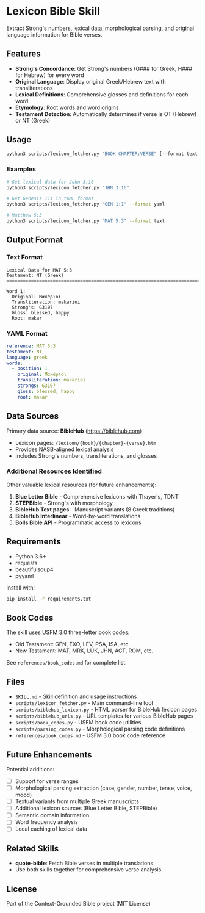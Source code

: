# Lexicon Bible Skill

Extract Strong's numbers, lexical data, morphological parsing, and original language information for Bible verses.

## Features

- **Strong's Concordance**: Get Strong's numbers (G### for Greek, H### for Hebrew) for every word
- **Original Language**: Display original Greek/Hebrew text with transliterations
- **Lexical Definitions**: Comprehensive glosses and definitions for each word
- **Etymology**: Root words and word origins
- **Testament Detection**: Automatically determines if verse is OT (Hebrew) or NT (Greek)

## Usage

```bash
python3 scripts/lexicon_fetcher.py "BOOK CHAPTER:VERSE" [--format text|yaml]
```

### Examples

```bash
# Get lexical data for John 3:16
python3 scripts/lexicon_fetcher.py "JHN 3:16"

# Get Genesis 1:1 in YAML format
python3 scripts/lexicon_fetcher.py "GEN 1:1" --format yaml

# Matthew 5:3
python3 scripts/lexicon_fetcher.py "MAT 5:3" --format text
```

## Output Format

### Text Format

```
Lexical Data for MAT 5:3
Testament: NT (Greek)
================================================================================

Word 1:
  Original: Μακάριοι
  Transliteration: makarioi
  Strong's: G3107
  Gloss: blessed, happy
  Root: makar
```

### YAML Format

```yaml
reference: MAT 5:3
testament: NT
language: greek
words:
  - position: 1
    original: Μακάριοι
    transliteration: makarioi
    strongs: G3107
    gloss: blessed, happy
    root: makar
```

## Data Sources

Primary data source: **BibleHub** (https://biblehub.com)
- Lexicon pages: `/lexicon/{book}/{chapter}-{verse}.htm`
- Provides NASB-aligned lexical analysis
- Includes Strong's numbers, transliterations, and glosses

### Additional Resources Identified

Other valuable lexical resources (for future enhancements):
1. **Blue Letter Bible** - Comprehensive lexicons with Thayer's, TDNT
2. **STEPBible** - Strong's with morphology
3. **BibleHub Text pages** - Manuscript variants (8 Greek traditions)
4. **BibleHub Interlinear** - Word-by-word translations
5. **Bolls Bible API** - Programmatic access to lexicons

## Requirements

- Python 3.6+
- requests
- beautifulsoup4
- pyyaml

Install with:
```bash
pip install -r requirements.txt
```

## Book Codes

The skill uses USFM 3.0 three-letter book codes:
- Old Testament: GEN, EXO, LEV, PSA, ISA, etc.
- New Testament: MAT, MRK, LUK, JHN, ACT, ROM, etc.

See `references/book_codes.md` for complete list.

## Files

- `SKILL.md` - Skill definition and usage instructions
- `scripts/lexicon_fetcher.py` - Main command-line tool
- `scripts/biblehub_lexicon.py` - HTML parser for BibleHub lexicon pages
- `scripts/biblehub_urls.py` - URL templates for various BibleHub pages
- `scripts/book_codes.py` - USFM book code utilities
- `scripts/parsing_codes.py` - Morphological parsing code definitions
- `references/book_codes.md` - USFM 3.0 book code reference

## Future Enhancements

Potential additions:
- [ ] Support for verse ranges
- [ ] Morphological parsing extraction (case, gender, number, tense, voice, mood)
- [ ] Textual variants from multiple Greek manuscripts
- [ ] Additional lexicon sources (Blue Letter Bible, STEPBible)
- [ ] Semantic domain information
- [ ] Word frequency analysis
- [ ] Local caching of lexical data

## Related Skills

- **quote-bible**: Fetch Bible verses in multiple translations
- Use both skills together for comprehensive verse analysis

## License

Part of the Context-Grounded Bible project (MIT License)
